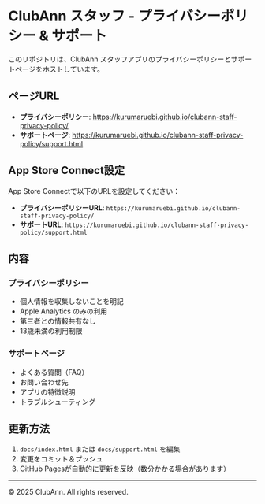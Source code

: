 # ClubAnn スタッフ - プライバシーポリシー & サポート

このリポジトリは、ClubAnn スタッフアプリのプライバシーポリシーとサポートページをホストしています。

## ページURL

- **プライバシーポリシー**: https://kurumaruebi.github.io/clubann-staff-privacy-policy/
- **サポートページ**: https://kurumaruebi.github.io/clubann-staff-privacy-policy/support.html

## App Store Connect設定

App Store Connectで以下のURLを設定してください：

- **プライバシーポリシーURL**: `https://kurumaruebi.github.io/clubann-staff-privacy-policy/`
- **サポートURL**: `https://kurumaruebi.github.io/clubann-staff-privacy-policy/support.html`

## 内容

### プライバシーポリシー
- 個人情報を収集しないことを明記
- Apple Analytics のみの利用
- 第三者との情報共有なし
- 13歳未満の利用制限

### サポートページ
- よくある質問（FAQ）
- お問い合わせ先
- アプリの特徴説明
- トラブルシューティング

## 更新方法

1. `docs/index.html` または `docs/support.html` を編集
2. 変更をコミット＆プッシュ
3. GitHub Pagesが自動的に更新を反映（数分かかる場合があります）

---

© 2025 ClubAnn. All rights reserved.
